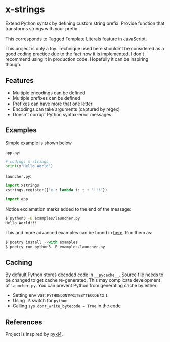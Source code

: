 # x-strings

Extend Python syntax by defining custom string prefix. Provide function that transforms strings with your prefix.

This corresponds to Tagged Template Literals feature in JavaScript.

This project is only a toy. Technique used here shouldn't be considered as a good coding practice due to the fact how it is implemented. I don't recommend using it in production code. Hopefully it can be inspiring though.

## Features

- Multiple encodings can be defined
- Multiple prefixes can be defined
- Prefixes can have more that one letter
- Encodings can take arguments (captured by regex)
- Doesn't corrupt Python syntax-error messages

## Examples

Simple example is shown below.

`app.py`:

```python
# coding: x-strings
print(x"Hello World")
```

`launcher.py`:

```python
import xstrings
xstrings.register({'x': lambda t: t + "!!!"})

import app
```

Notice exclamation marks added to the end of the message:
```sh
$ python3 -B examples/launcher.py
Hello World!!!
```

This and more advanced examples can be found in [here](https://github.com/gergelyk/xstrings/tree/master/examples). Run them as:

```py
$ poetry install --with examples
$ poetry run python3 -B examples/launcher.py
```

## Caching

By default Python stores decoded code in `__pycache__`. Source file needs to be changed to get cache re-generated. This may complicate development of `launcher.py`. You can prevent Python from generating cache by either:

- Setting env var: `PYTHONDONTWRITEBYTECODE` to `1`
- Using `-B` switch for `python`
- Calling `sys.dont_write_bytecode = True` in the code

## References

Project is inspired by [pyxl4](https://github.com/pyxl4/pyxl4).
